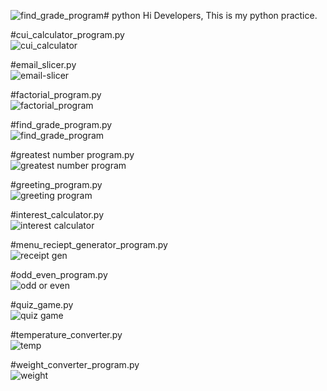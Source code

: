 ![find_grade_program](https://github.com/user-attachments/assets/6408eeca-2720-499c-b0b0-8dc48e036af3)# python
Hi Developers,
  This is my python practice.

#cui_calculator_program.py<br>
![cui_calculator](https://github.com/user-attachments/assets/bfbde0db-8841-4dbd-a844-954e86694b4c)

#email_slicer.py<br>
![email-slicer](https://github.com/user-attachments/assets/80c784f0-499b-4862-8cc2-3d1d70d83c53)

#factorial_program.py<br>
![factorial_program](https://github.com/user-attachments/assets/8b0fc128-5b22-4d0c-b235-f34b9f8040bc)

#find_grade_program.py<br>
![find_grade_program](https://github.com/user-attachments/assets/c7fa5a8f-31c5-429a-89af-74e57b10ddce)

#greatest number program.py<br>
![greatest number program](https://github.com/user-attachments/assets/16d9368a-9c6d-49fe-b3b5-1c5db9173661)

#greeting_program.py<br>
![greeting program](https://github.com/user-attachments/assets/0b7b01f0-60f0-40f9-a766-17a3498fd5d6)

#interest_calculator.py<br>
![interest calculator](https://github.com/user-attachments/assets/8e2e2847-30f6-441d-85e3-5ab3b61b2392)

#menu_reciept_generator_program.py<br>
![receipt gen](https://github.com/user-attachments/assets/03ea1a27-1196-4edc-8be9-dbbda33968c5)

#odd_even_program.py<br>
![odd or even](https://github.com/user-attachments/assets/1d028f2b-cd43-4e29-aa32-fb70a716bdf0)

#quiz_game.py<br>
![quiz game](https://github.com/user-attachments/assets/e2f0cc57-a9e4-434a-bc98-d638214e657a)

#temperature_converter.py<br>
![temp](https://github.com/user-attachments/assets/7aae0df4-fbaf-4ca3-a58e-f31a4fade75e)

#weight_converter_program.py<br>
![weight](https://github.com/user-attachments/assets/e8977a93-edd3-4af7-8644-9e99d082ded8)

